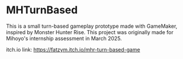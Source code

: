 # MHTurnBased
This is a small turn-based gameplay prototype made with GameMaker, inspired by Monster Hunter Rise.
This project was originally made for Mihoyo's internship assessment in March 2025.

itch.io link: https://fatzym.itch.io/mhr-turn-based-game